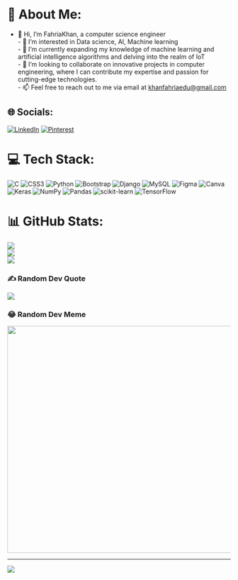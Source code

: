# 💫 About Me:
- 👋 Hi, I’m FahriaKhan, a computer science engineer<br>- 👀 I’m interested in Data science, AI, Machine learning<br>- 🌱 I’m currently expanding my knowledge of machine learning and artificial intelligence algorithms and delving into the realm of IoT <br>- 💞️ I’m looking to collaborate on innovative projects in computer engineering, where I can contribute my expertise and passion for cutting-edge technologies. <br>- 📫 Feel free to reach out to me via email at khanfahriaedu@gmail.com


## 🌐 Socials:
[![LinkedIn](https://img.shields.io/badge/LinkedIn-%230077B5.svg?logo=linkedin&logoColor=white)](https://linkedin.com/in/https://www.linkedin.com/in/fahria-khan-niti/) [![Pinterest](https://img.shields.io/badge/Pinterest-%23E60023.svg?logo=Pinterest&logoColor=white)](https://pinterest.com/@fahrianiti) 

# 💻 Tech Stack:
![C](https://img.shields.io/badge/c-%2300599C.svg?style=for-the-badge&logo=c&logoColor=white) ![CSS3](https://img.shields.io/badge/css3-%231572B6.svg?style=for-the-badge&logo=css3&logoColor=white) ![Python](https://img.shields.io/badge/python-3670A0?style=for-the-badge&logo=python&logoColor=ffdd54) ![Bootstrap](https://img.shields.io/badge/bootstrap-%23563D7C.svg?style=for-the-badge&logo=bootstrap&logoColor=white) ![Django](https://img.shields.io/badge/django-%23092E20.svg?style=for-the-badge&logo=django&logoColor=white) ![MySQL](https://img.shields.io/badge/mysql-%2300f.svg?style=for-the-badge&logo=mysql&logoColor=white) 	![Figma](https://img.shields.io/badge/figma-%23F24E1E.svg?style=for-the-badge&logo=figma&logoColor=white) ![Canva](https://img.shields.io/badge/Canva-%2300C4CC.svg?style=for-the-badge&logo=Canva&logoColor=white) ![Keras](https://img.shields.io/badge/Keras-%23D00000.svg?style=for-the-badge&logo=Keras&logoColor=white) ![NumPy](https://img.shields.io/badge/numpy-%23013243.svg?style=for-the-badge&logo=numpy&logoColor=white) ![Pandas](https://img.shields.io/badge/pandas-%23150458.svg?style=for-the-badge&logo=pandas&logoColor=white) ![scikit-learn](https://img.shields.io/badge/scikit--learn-%23F7931E.svg?style=for-the-badge&logo=scikit-learn&logoColor=white) ![TensorFlow](https://img.shields.io/badge/TensorFlow-%23FF6F00.svg?style=for-the-badge&logo=TensorFlow&logoColor=white) 
# 📊 GitHub Stats:
![](https://github-readme-stats.vercel.app/api?username=FahriaKhan&theme=graywhite&hide_border=true&include_all_commits=false&count_private=false)<br/>
![](https://github-readme-streak-stats.herokuapp.com/?user=FahriaKhan&theme=graywhite&hide_border=true)<br/>
![](https://github-readme-stats.vercel.app/api/top-langs/?username=FahriaKhan&theme=graywhite&hide_border=true&include_all_commits=false&count_private=false&layout=compact)

### ✍️ Random Dev Quote
![](https://quotes-github-readme.vercel.app/api?type=horizontal&theme=radical)

### 😂 Random Dev Meme
<img src="https://rm.up.railway.app/" width="512px"/>

---
[![](https://visitcount.itsvg.in/api?id=FahriaKhan&icon=5&color=12)](https://visitcount.itsvg.in)

<!-- Proudly created with GPRM ( https://gprm.itsvg.in ) -->
